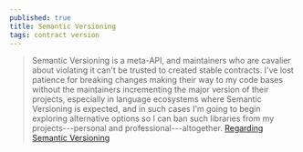 ```yaml
---
published: true
title: Semantic Versioning
tags: contract version
---
```

>  Semantic Versioning is a meta-API, and maintainers who are cavalier about violating it can't be trusted to created stable contracts. I've lost patience for breaking changes making their way to my code bases without the maintainers incrementing the major version of their projects, especially in language ecosystems where Semantic Versioning is expected, and in such cases I'm going to begin exploring alternative options so I can ban such libraries from my projects---personal and professional---altogether. [Regarding Semantic Versioning](https://www.danielmoch.com/posts/2020/09/regarding-semantic-versioning/)

